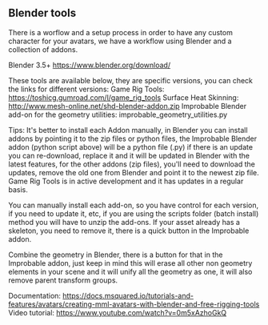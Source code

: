 ## Blender tools

There is a worflow and a setup process in order to have any custom character for your avatars,
we have a workflow using Blender and a collection of addons.

Blender 3.5+ https://www.blender.org/download/

These tools are available below, they are specific versions, you can check the links for different versions:
Game Rig Tools: https://toshicg.gumroad.com/l/game_rig_tools
Surface Heat Skinning: http://www.mesh-online.net/shd-blender-addon.zip
Improbable Blender add-on for the geometry utilities: improbable_geometry_utilities.py

Tips:
It's better to install each Addon manually, in Blender you can install addons by pointing it to the zip files or python files, 
the Improbable Blender addon (python script above) will be a python file (.py) if there is an update you can re-download, 
replace it and it will be updated in Blender with the latest features, for the other addons (zip files), 
you'll need to download the updates, remove the old one from Blender and point it to the newest zip file.
Game Rig Tools is in active development and it has updates in a regular basis.

You can manually install each add-on, so you have control for each version, if you need to update it, etc,
if you are using the scripts folder (batch install) method you will have to unzip the add-ons.
If your asset already has a skeleton, you need to remove it, there is a quick button in the Improbable addon.

Combine the geometry in Blender, there is a button for that in the Improbable addon,
just keep in mind this will erase all other non geometry elements in your scene and it will unify all the geometry as one,
it will also remove parent transform groups.

Documentation: https://docs.msquared.io/tutorials-and-features/avatars/creating-mml-avatars-with-blender-and-free-rigging-tools
Video tutorial: https://www.youtube.com/watch?v=0m5xAzhoGkQ
